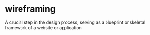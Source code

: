 # wireframing
A crucial step in the design process, serving as a blueprint or skeletal framework of a website or application
